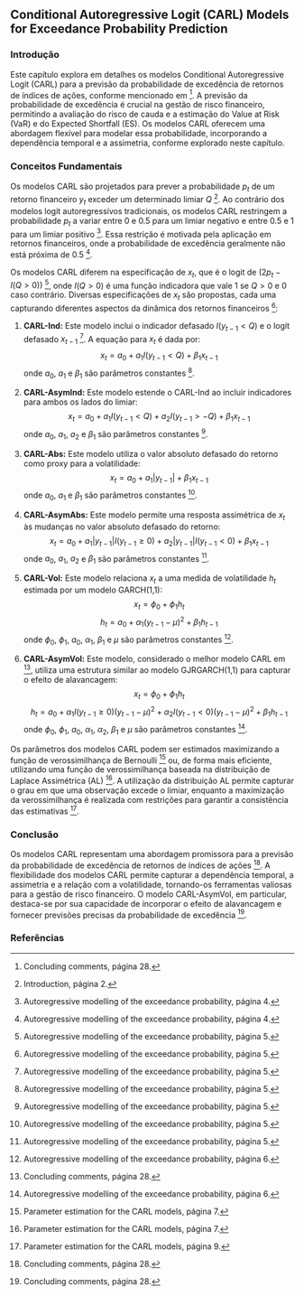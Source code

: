## Conditional Autoregressive Logit (CARL) Models for Exceedance Probability Prediction

### Introdução
Este capítulo explora em detalhes os modelos Conditional Autoregressive Logit (CARL) para a previsão da probabilidade de excedência de retornos de índices de ações, conforme mencionado em [^28]. A previsão da probabilidade de excedência é crucial na gestão de risco financeiro, permitindo a avaliação do risco de cauda e a estimação do Value at Risk (VaR) e do Expected Shortfall (ES). Os modelos CARL oferecem uma abordagem flexível para modelar essa probabilidade, incorporando a dependência temporal e a assimetria, conforme explorado neste capítulo.

### Conceitos Fundamentais
Os modelos CARL são projetados para prever a probabilidade $p_t$ de um retorno financeiro $y_t$ exceder um determinado limiar $Q$ [^2]. Ao contrário dos modelos logit autoregressivos tradicionais, os modelos CARL restringem a probabilidade $p_t$ a variar entre 0 e 0.5 para um limiar negativo e entre 0.5 e 1 para um limiar positivo [^4]. Essa restrição é motivada pela aplicação em retornos financeiros, onde a probabilidade de excedência geralmente não está próxima de 0.5 [^4].

Os modelos CARL diferem na especificação de $x_t$, que é o logit de $(2p_t - I(Q>0))$ [^5], onde $I(Q>0)$ é uma função indicadora que vale 1 se $Q>0$ e 0 caso contrário.  Diversas especificações de $x_t$ são propostas, cada uma capturando diferentes aspectos da dinâmica dos retornos financeiros [^5]:

1.  **CARL-Ind:** Este modelo inclui o indicador defasado $I(y_{t-1}<Q)$ e o logit defasado $x_{t-1}$ [^5]. A equação para $x_t$ é dada por:
    $$x_t = a_0 + a_1I(y_{t-1}<Q) + \beta_1x_{t-1}$$
    onde $a_0$, $a_1$ e $\beta_1$ são parâmetros constantes [^5].

2.  **CARL-AsymInd:** Este modelo estende o CARL-Ind ao incluir indicadores para ambos os lados do limiar:
    $$x_t = a_0 + a_1I(y_{t-1}<Q) + a_2I(y_{t-1}>-Q) + \beta_1x_{t-1}$$
    onde $a_0$, $a_1$, $a_2$ e $\beta_1$ são parâmetros constantes [^5].

3.  **CARL-Abs:** Este modelo utiliza o valor absoluto defasado do retorno como proxy para a volatilidade:
    $$x_t = a_0 + a_1|y_{t-1}| + \beta_1x_{t-1}$$
    onde $a_0$, $a_1$ e $\beta_1$ são parâmetros constantes [^5].

4.  **CARL-AsymAbs:** Este modelo permite uma resposta assimétrica de $x_t$ às mudanças no valor absoluto defasado do retorno:
    $$x_t = a_0 + a_1|y_{t-1}|I(y_{t-1} \geq 0) + a_2|y_{t-1}|I(y_{t-1} < 0) + \beta_1x_{t-1}$$
    onde $a_0$, $a_1$, $a_2$ e $\beta_1$ são parâmetros constantes [^5].

5.  **CARL-Vol:** Este modelo relaciona $x_t$ a uma medida de volatilidade $h_t$ estimada por um modelo GARCH(1,1):
    $$x_t = \phi_0 + \phi_1h_t$$
    $$h_t = a_0 + \alpha_1(y_{t-1} - \mu)^2 + \beta_1h_{t-1}$$
    onde $\phi_0$, $\phi_1$, $a_0$, $\alpha_1$, $\beta_1$ e $\mu$ são parâmetros constantes [^6].

6.  **CARL-AsymVol:** Este modelo, considerado o melhor modelo CARL em [^28], utiliza uma estrutura similar ao modelo GJRGARCH(1,1) para capturar o efeito de alavancagem:
    $$x_t = \phi_0 + \phi_1h_t$$
    $$h_t = a_0 + \alpha_1I(y_{t-1} \geq 0)(y_{t-1} - \mu)^2 + \alpha_2I(y_{t-1} < 0)(y_{t-1} - \mu)^2 + \beta_1h_{t-1}$$
    onde $\phi_0$, $\phi_1$, $a_0$, $\alpha_1$, $\alpha_2$, $\beta_1$ e $\mu$ são parâmetros constantes [^6].

Os parâmetros dos modelos CARL podem ser estimados maximizando a função de verossimilhança de Bernoulli [^7] ou, de forma mais eficiente, utilizando uma função de verossimilhança baseada na distribuição de Laplace Assimétrica (AL) [^7]. A utilização da distribuição AL permite capturar o grau em que uma observação excede o limiar, enquanto a maximização da verossimilhança é realizada com restrições para garantir a consistência das estimativas [^9].

### Conclusão
Os modelos CARL representam uma abordagem promissora para a previsão da probabilidade de excedência de retornos de índices de ações [^28]. A flexibilidade dos modelos CARL permite capturar a dependência temporal, a assimetria e a relação com a volatilidade, tornando-os ferramentas valiosas para a gestão de risco financeiro. O modelo CARL-AsymVol, em particular, destaca-se por sua capacidade de incorporar o efeito de alavancagem e fornecer previsões precisas da probabilidade de excedência [^28].

### Referências
[^2]: Introduction, página 2.
[^4]: Autoregressive modelling of the exceedance probability, página 4.
[^5]: Autoregressive modelling of the exceedance probability, página 5.
[^6]: Autoregressive modelling of the exceedance probability, página 6.
[^7]: Parameter estimation for the CARL models, página 7.
[^9]: Parameter estimation for the CARL models, página 9.
[^28]: Concluding comments, página 28.
<!-- END -->